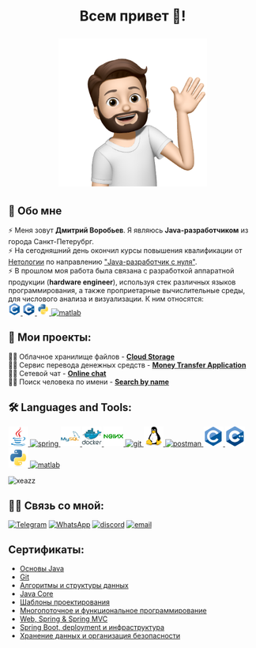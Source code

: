 <h1 align="center">Всем привет 👋!

<img src="pictures/itsme.png" width="300" height="300"/></h1>



## 💬 Обо мне  
 ⚡ Меня зовут **Дмитрий Воробьев**. Я являюсь **Java-разработчиком** из города Санкт-Петерубрг.  
⚡ На сегодняшний день окончил курсы повышения квалификации от [Нетологии](https://netology.ru/) по направлению ["Java-разработчик с нуля"](/pictures/certificate.jpg).   
 ⚡ В прошлом моя работа была связана с разработкой аппаратной продукции (**hardware engineer**), используя стек различных языков программирования, а также проприетарные вычислительные среды, для числового анализа и визуализации. К ним относятся:  
 <a href="https://www.cprogramming.com/" target="_blank" rel="noreferrer"> <img src="https://raw.githubusercontent.com/devicons/devicon/master/icons/c/c-original.svg" alt="c" width="25" height="25"/> </a>  <a href="https://www.w3schools.com/cpp/" target="_blank" rel="noreferrer"> <img src="https://raw.githubusercontent.com/devicons/devicon/master/icons/cplusplus/cplusplus-original.svg" alt="c++" width="25" height="25"/> </a>  <a href="https://www.python.org" target="_blank" rel="noreferrer"> <img src="https://raw.githubusercontent.com/devicons/devicon/master/icons/python/python-original.svg" alt="python" width="25" height="25"/> </a><a href="https://www.mathworks.com/" target="_blank" rel="noreferrer"> <img src="https://upload.wikimedia.org/wikipedia/commons/2/21/Matlab_Logo.png" alt="matlab" width="25" height="25"/> </a></p>  



## **🌱 Мои проекты:**
👨‍💻 Облачное хранилище файлов - [**Cloud Storage** ](https://github.com/xeazz/Cloud_storage)  
👨‍💻 Сервис перевода денежных средств - [**Money Transfer Application** ](https://github.com/xeazz/MoneyTransferApplication)  
👨‍💻 Сетевой чат - [**Online chat** ](https://github.com/xeazz/OnlineChat)  
👨‍💻 Поиск человека по имени - [**Search by name** ](https://github.com/xeazz/MySiteApplication)  



## 🛠 **Languages and Tools:**
<p align="left"> <a href="https://www.java.com" target="_blank" rel="noreferrer"> <img src="https://raw.githubusercontent.com/devicons/devicon/master/icons/java/java-original.svg" alt="java" width="40" height="40"/> </a> <a href="https://spring.io/" target="_blank" rel="noreferrer"> <img src="https://www.vectorlogo.zone/logos/springio/springio-icon.svg" alt="spring" width="40" height="40"/> </a> <a href="https://www.mysql.com/" target="_blank" rel="noreferrer"> <img src="https://raw.githubusercontent.com/devicons/devicon/master/icons/mysql/mysql-original-wordmark.svg" alt="mysql" width="40" height="40"/> </a><a href="https://www.docker.com/" target="_blank" rel="noreferrer"> <img src="https://raw.githubusercontent.com/devicons/devicon/master/icons/docker/docker-original-wordmark.svg" alt="docker" width="40" height="40"/> </a><a href="https://www.nginx.com" target="_blank" rel="noreferrer"> <img src="https://raw.githubusercontent.com/devicons/devicon/master/icons/nginx/nginx-original.svg" alt="nginx" width="40" height="40"/> </a><a href="https://git-scm.com/" target="_blank" rel="noreferrer"> <img src="https://www.vectorlogo.zone/logos/git-scm/git-scm-icon.svg" alt="git" width="40" height="40"/> </a>  <a href="https://www.linux.org/" target="_blank" rel="noreferrer"> <img src="https://raw.githubusercontent.com/devicons/devicon/master/icons/linux/linux-original.svg" alt="linux" width="40" height="40"/> </a> <a href="https://postman.com" target="_blank" rel="noreferrer"> <img src="https://www.vectorlogo.zone/logos/getpostman/getpostman-icon.svg" alt="postman" width="40" height="40"/> </a> <a href="https://www.cprogramming.com/" target="_blank" rel="noreferrer"> <img src="https://raw.githubusercontent.com/devicons/devicon/master/icons/c/c-original.svg" alt="c" width="40" height="40"/> </a> <a href="https://www.w3schools.com/cpp/" target="_blank" rel="noreferrer"> <img src="https://raw.githubusercontent.com/devicons/devicon/master/icons/cplusplus/cplusplus-original.svg" alt="cplusplus" width="40" height="40"/> </a> <a href="https://www.python.org" target="_blank" rel="noreferrer"> <img src="https://raw.githubusercontent.com/devicons/devicon/master/icons/python/python-original.svg" alt="python" width="40" height="40"/> </a><a href="https://www.mathworks.com/" target="_blank" rel="noreferrer"> <img src="https://upload.wikimedia.org/wikipedia/commons/2/21/Matlab_Logo.png" alt="matlab" width="40" height="40"/> </a></p>

<p><img align="center" src="https://github-readme-stats.vercel.app/api/top-langs?username=xeazz&show_icons=true&locale=en&layout=compact" alt="xeazz" /></p>

## **🤝🏻 Связь со мной:**
<div id= "socials" align = "left">
<a href="https://t.me/dimasyo"><img src="https://img.shields.io/badge/-Telegram-1877F2?style=flat&logo=Telegram&logoColor=white" alt="Telegram"/></a>
<a href="https://api.whatsapp.com/send?phone=79910010467"><img src="https://img.shields.io/badge/WhatsApp-25D366?style=flat&logo=whatsapp&logoColor=white" alt="WhatsApp"/></a>
<a href="https://discord.gg/xeazzz"><img src="https://img.shields.io/badge/Discord-7289DA?style=flat&logo=discord&logoColor=white" alt="discord"/></a>
<a href="mailto:vorobiev1401@mail.ru"><img src="https://img.shields.io/badge/-EMAIL-CC0000?style=flat&logo=Gmail&logoColor=white" alt="email"/></a>
</div>


## **Сертификаты:**
- [Основы Java](/pictures/Java%20Basics.jpg)  
- [Git](/pictures/git.jpg) 
- [Алгоритмы и структуры данных](/pictures/algorithm.jpg) 
- [Java Core](/pictures/Java%20Core.jpg)
- [Шаблоны проектирования](/pictures/schedulers.jpg) 
- [Многопоточное и функциональное программирование](/pictures/multithreading.jpg) 
- [Web, Spring & Spring MVC](/pictures/SpringMVC.jpg) 
- [Spring Boot, deployment и инфраструктура](/pictures/SpringBoot.jpg) 
- [Хранение данных и организация безопасности](/pictures/%D0%A1%D0%A3%D0%91%D0%94.jpg) 